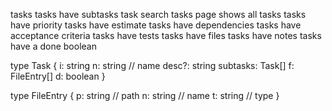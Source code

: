 tasks
tasks have subtasks
task search
tasks page shows all tasks
tasks have priority
tasks have estimate
tasks have dependencies
tasks have acceptance criteria
tasks have tests
tasks have files
tasks have notes
tasks have a done boolean

type Task {
  i: string
  n: string // name
  desc?: string
  subtasks: Task[]
  f: FileEntry[]
  d: boolean
}

type FileEntry {
  p: string // path
  n: string // name
  t: string // type
}
